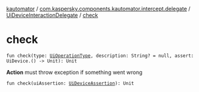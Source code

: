 [kautomator](../../index.md) / [com.kaspersky.components.kautomator.intercept.delegate](../index.md) / [UiDeviceInteractionDelegate](index.md) / [check](./check.md)

# check

`fun check(type: `[`UiOperationType`](../../com.kaspersky.components.kautomator.intercept.operation/-ui-operation-type/index.md)`, description: String? = null, assert: UiDevice.() -> Unit): Unit`

**Action**
must throw exception if something went wrong

`fun check(uiAssertion: `[`UiDeviceAssertion`](../../com.kaspersky.components.kautomator.intercept.operation/-ui-device-assertion.md)`): Unit`